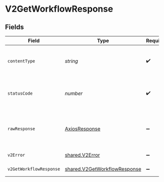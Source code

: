 # V2GetWorkflowResponse


## Fields

| Field                                                                        | Type                                                                         | Required                                                                     | Description                                                                  |
| ---------------------------------------------------------------------------- | ---------------------------------------------------------------------------- | ---------------------------------------------------------------------------- | ---------------------------------------------------------------------------- |
| `contentType`                                                                | *string*                                                                     | :heavy_check_mark:                                                           | HTTP response content type for this operation                                |
| `statusCode`                                                                 | *number*                                                                     | :heavy_check_mark:                                                           | HTTP response status code for this operation                                 |
| `rawResponse`                                                                | [AxiosResponse](https://axios-http.com/docs/res_schema)                      | :heavy_minus_sign:                                                           | Raw HTTP response; suitable for custom response parsing                      |
| `v2Error`                                                                    | [shared.V2Error](../../models/shared/v2error.md)                             | :heavy_minus_sign:                                                           | General error                                                                |
| `v2GetWorkflowResponse`                                                      | [shared.V2GetWorkflowResponse](../../models/shared/v2getworkflowresponse.md) | :heavy_minus_sign:                                                           | The workflow                                                                 |